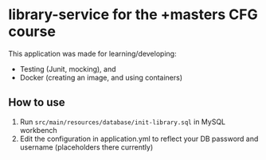 # library-service for the +masters CFG course
This application was made for learning/developing:
- Testing (Junit, mocking), and
- Docker (creating an image, and using containers)

## How to use
1. Run `src/main/resources/database/init-library.sql` in MySQL workbench
2. Edit the configuration in application.yml to reflect your DB password and username (placeholders there currently)
